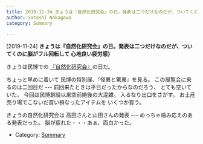```yaml
---
title: 2019-11-24 きょうは『自然化研究会』の日。発表は二つだけなのだが、ついてくのに脳がフル回転して 心地良い疲労感
author: Satoshi Nakagawa
category: Summary

---
```


[2019-11-24] **きょうは『自然化研究会』の日。発表は二つだけなのだが、ついてくのに脳がフル回転して 心地良い疲労感}** 

 きょうは民博での
[『自然化研究会』](http://www.minpaku.ac.jp/research/activity/project/iurp/17jr192)の日だ。

 ちょっと早めに着いて
民博の特別展、『怪異と驚異』を見る。
この展覧会に来るのは二回目だ ---
前回来たときは平日だったからなのだろう、
とても空いていた。
今回は民博創設以来空前絶後の大混雑。
入るなり出口をさがす。
お土産売り場でこないだ買い損なったアイテムを
いくつか買う。

 きょうの自然化研究会は
高田さんと山田さんの発表
--- めっちゃ噛み応えのある発表だった。
脳が疲れた・・・あぁ、面白かった。

- Category: [Summary](https://merapano.github.io/categories.html#Summary)

